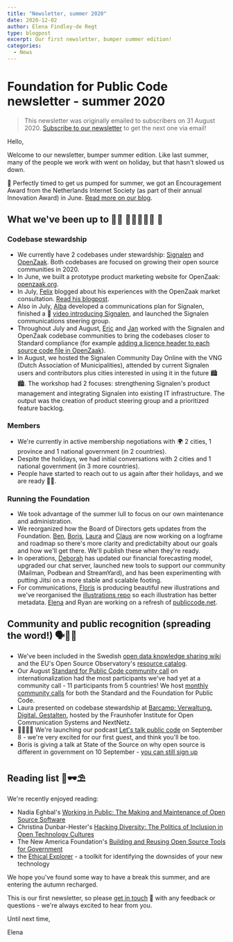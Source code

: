 ```yaml
---
title: "Newsletter, summer 2020"
date: 2020-12-02
author: Elena Findley-de Regt
type: blogpost
excerpt: Our first newsletter, bumper summer edition!
categories:
  - News
---
```

# Foundation for Public Code newsletter - summer 2020

> This newsletter was originally emailed to subscribers on 31 August 2020. [Subscribe to our newsletter](https://forms.gle/gn7wR2Eaxbv5g1BF9) to get the next one via email!

Hello,

Welcome to our newsletter, bumper summer edition. Like last summer, many of the people we work with went on holiday, but that hasn't slowed us down.

🏅 Perfectly timed to get us pumped for summer, we got an Encouragement Award from the Netherlands Internet Society (as part of their annual Innovation Award) in June. [Read more on our blog](https://blog.publiccode.net/news/2020/06/17/isoc-encouragement-award-consider-us-encouraged.html).

## What we've been up to 👩‍💻 🧑🏻‍🤝‍🧑🏽 🤙

### Codebase stewardship

* We currently have 2 codebases under stewardship: [Signalen](https://publiccode.net/codebases/signalen.html) and [OpenZaak](https://publiccode.net/codebases/openzaak.html). Both codebases are focused on growing their open source communities in 2020.
* In June, we built a prototype product marketing website for OpenZaak: [openzaak.org](https://openzaak.org/).
* In July, [Felix](https://publiccode.net/team/felix-faassen.html) blogged about his experiences with the OpenZaak market consultation. [Read his blogpost](https://blog.publiccode.net/codebase%20stewardship/2020/07/01/openzaak-market-consultation-workshops.html).
* Also in July, [Alba](https://twitter.com/Alba_Roza) developed a communications plan for Signalen, finished a 🎥 [video introducing Signalen](https://www.youtube.com/watch?v=I2Z-mRFt3pg), and launched the Signalen communications steering group.
* Throughout July and August, [Eric](https://publiccode.net/team/eric-herman.html) and [Jan](https://publiccode.net/team/jan-ainali.html) worked with the Signalen and OpenZaak codebase communities to bring the codebases closer to Standard compliance (for example [adding a licence header to each source code file in OpenZaak](https://github.com/open-zaak/open-zaak/pull/672)).
* In August, we hosted the Signalen Community Day Online with the VNG (Dutch Association of Municipalities), attended by current Signalen users and contributors plus cities interested in using it in the future 🏙️🏙️. The workshop had 2 focuses:  strengthening Signalen's product management and integrating Signalen into existing IT infrastructure. The output was the creation of product steering group and a prioritized feature backlog.

### Members

* We're currently in active membership negotiations with 🌍 2 cities, 1 province and 1 national government (in 2 countries).
* Despite the holidays, we had initial conversations with 2 cities and 1 national government (in 3 more countries).
* People have started to reach out to us again after their holidays, and we are ready 💪💪.

### Running the Foundation

* We took advantage of the summer lull to focus on our own maintenance and administration.
* We reorganized how the Board of Directors gets updates from the Foundation. [Ben](https://publiccode.net/team/ben-cerveny.html), [Boris](https://publiccode.net/team/boris-van-hoytema.html), [Laura](https://publiccode.net/team/laura-scheske.html) and [Claus](https://publiccode.net/team/claus-mullie.html) are now working on a logframe and roadmap so there's more clarity and predictabilty about our goals and how we'll get there. We'll publish these when they're ready.
* In operations, [Deborah](https://publiccode.net/team/deborah-meibergen.html) has updated our financial forecasting model, upgraded our chat server, launched new tools to support our community (Mailman, Podbean and StreamYard), and has been experimenting with putting Jitsi on a more stable and scalable footing.
* For communications, [Floris](http://flrs.nl/contact) is producing beautiful new illustrations and we've reorganised the [illustrations repo](https://github.com/publiccodenet/illustrations) so each illustration has better metadata. [Elena](https://publiccode.net/team/elena-findley-de-regt.html) and Ryan are working on a refresh of [publiccode.net](https://publiccode.net/).

## Community and public recognition (spreading the word!) 🗣️💃🙌

* We've been included in the Swedish [open data knowledge sharing wiki](https://gitlab.com/open-data-knowledge-sharing/wiki/-/wikis/Standard-for-Public-Code) and the EU's Open Source Observatory's [resource catalog](https://joinup.ec.europa.eu/collection/open-source-observatory-osor/specific-resources#section-32).
* Our August [Standard for Public Code community call](https://blog.publiccode.net/community%20call/2020/08/24/notes-from-community-call-6-august-2020.html) on internationalization had the most participants we've had yet at a community call - 11 participants from 5 countries! We host [monthly community calls](https://about.publiccode.net/activities/community-calls/) for both the Standard and the Foundation for Public Code.
* Laura presented on codebase stewardship at [Barcamp: Verwaltung. Digital. Gestalten](https://www.fokus.fraunhofer.de/de/dps/barcamp_200820), hosted by the Fraunhofer Institute for Open Communication Systems and NextNetz.
* 👩‍🎤👨‍🎤 We're launching our podcast [Let's talk public code](https://twitter.com/publiccodenet/status/1300406171334062080) on September 8 - we're very excited for our first guest, and think you'll be too.
* Boris is giving a talk at State of the Source on why open source is different in government on 10 September - [you can still sign up](https://opensource.org/StateOfTheSource)

## Reading list 📖🕶️⛱️

We're recently enjoyed reading:

* Nadia Eghbal's [Working in Public: The Making and Maintenance of Open Source Software](https://nayafia.substack.com/p/22-working-in-public)
* Christina Dunbar-Hester's [Hacking Diversity: The Politics of Inclusion in Open Technology Cultures](https://press.princeton.edu/books/paperback/9780691192888/hacking-diversity)
* The New America Foundation's [Building and Reusing Open Source Tools for Government](https://www.newamerica.org/digital-impact-governance-initiative/reports/building-and-reusing-open-source-tools-government/)
* the [Ethical Explorer](https://ethicalexplorer.org/) - a toolkit for identifying the downsides of your new technology

We hope you've found some way to have a break this summer, and are entering the autumn recharged.

This is our first newsletter, so please [get in touch](https://about.publiccode.net/organization/contact-details.html) 📨 with any feedback or questions - we're always excited to hear from you.

Until next time,

Elena
